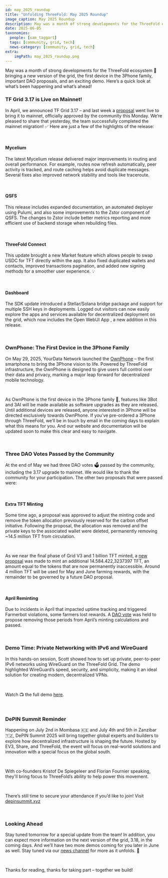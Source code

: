```yaml
---
id: may_2025_roundup
title: "Unfolding ThreeFold: May 2025 Roundup"
image_caption: May 2025 Roundup
description: May was a month of strong developments for the ThreeFold ecosystem, including a new version of the grid and the first device in the 3Phone family.
date: 2025-06-05
taxonomies:
  people: [sam_taggart]
  tags: [community, grid, tech]
  news-category: [community, grid, tech]
extra:
    imgPath: may_2025_roundup.png
---
```


May was a month of strong developments for the ThreeFold ecosystem 🧱 bringing a new version of the grid, the first device in the 3Phone family, important DAO proposals, and an exciting demo. Here’s a quick look at what’s been happening and what’s ahead!

### **TF Grid 3.17 is Live on Mainnet!**

In April, we announced TF Grid 3.17 – and last week a [proposal](https://forum.threefold.io/t/tf-grid-mainnet-release-3-17/4597) went live to bring it to mainnet, officially approved by the community this Monday. We’re pleased to share that yesterday, the team successfully completed the mainnet migration! ✅ Here are just a few of the highlights of the release:

<br/>

#### Mycelium

The latest Mycelium release delivered major improvements in routing and overall performance. For example, routes now refresh automatically, peer activity is tracked, and route caching helps avoid duplicate messages. Several fixes also improved network stability and tools like traceroute.

<br/>

#### QSFS

This release includes expanded documentation, an automated deployer using Pulumi, and also some improvements to the Zstor component of QSFS. The changes to Zstor include better metrics reporting and more efficient use of backend storage when rebuilding files.

<br/>

#### ThreeFold Connect

This update brought a new Market feature which allows people to swap USDC for TFT directly within the app. It also fixed duplicated wallets and contacts, improved transactions pagination, and added new signing methods for a smoother user experience. 💡

<br/>

#### Dashboard

The SDK update introduced a Stellar/Solana bridge package and support for multiple SSH keys in deployments. Logged out visitors can now easily explore the apps and services available for decentralized deployment on the grid, which now includes the Open WebUI App , a new addition in this release.

<br/>

### **OwnPhone: The First Device in the 3Phone Family**

On May 29, 2025, YourData Network launched the [OwnPhone](https://ownphone.net/) – the first smartphone to bring the 3Phone vision to life. Powered by ThreeFold infrastructure, the OwnPhone is designed to give users full control over their data and privacy, marking a major leap forward for decentralized mobile technology.

<br/>

As OwnPhone is the first device in the 3Phone family 📱, features like 3Bot and 3AI will be made available as software upgrades as they are released. Until additional devices are released, anyone interested in 3Phone will be directed exclusively towards OwnPhone. If you’ve pre-ordered a 3Phone through ThreeFold, we’ll be in touch by email in the coming days to explain what this means for you. And our website and documentation will be updated soon to make this clear and easy to navigate.

<br/>

### **Three DAO Votes Passed by the Community**

At the end of May we had three DAO votes 🗳️ passed by the community, including the 3.17 upgrade to mainnet. We would like to thank the community for your participation. The other two proposals that were passed were:

<br/>

#### Extra TFT Minting

Some time ago, a proposal was approved to adjust the minting code and remove the token allocation previously reserved for the carbon offset initiative. Following the proposal, the allocation was removed and the private keys to the associated wallet were deleted, permanently removing ~14.5 million TFT from circulation.

<br/>

As we near the final phase of Grid V3 and 1 billion TFT minted, a [new proposal](https://forum.threefold.io/t/dao-extra-minting/4596) was made to mint an additional 14.584.422,3237397 TFT, an amount equal to the tokens that are now permanently inaccessible. Around 4 million TFT will be used for May and June farming rewards, with the remainder to be governed by a future DAO proposal.

<br/>

#### April Reminting

Due to incidents in April that impacted uptime tracking and triggered Farmerbot violations, some farmers lost rewards. A [DAO vote](https://forum.threefold.io/t/dao-minting-april/4595) was held to propose removing those periods from April’s minting calculations and passed.

<br/>

### **Demo Time: Private Networking with IPv6 and WireGuard**

In this hands-on session, Scott showed how to set up private, peer-to-peer IPv6 networks using WireGuard on the ThreeFold Grid. The demo highlighted WireGuard’s speed, security, and simplicity, making it an ideal solution for creating modern, decentralized VPNs.

<br/>

Watch 📺 the full demo [here](https://youtu.be/TlJSmryxRrk?si=tSYeaS9uoQonz_YR).

<br/>

### **DePIN Summit Reminder**

Happening on July 2nd in Mombasa 🇰🇪 and July 4th and 5th in Zanzibar 🇹🇿, DePIN Summit 2025 will bring together global experts and builders to explore how decentralized infrastructure is shaping the future. Hosted by EV3, Share, and ThreeFold, the event will focus on real-world solutions and innovation with a special focus on the global south.

<br/>

With co-founders Kristof De Spiegeleer and Florian Fournier speaking, they'll bring focus to ThreeFold’s ability to help power this movement.

<br/>

There’s still time to secure your attendance if you’d like to join! Visit [depinsummit.xyz](https://depinsummit.xyz)

<br/>

### **Looking Ahead** 
Stay tuned tomorrow for a special update from the team! In addition, you can expect more information on the next version of the grid, 3.18, in the coming days. And we’ll have two more demos coming for you later in June as well. Stay tuned via our [news channel](https://t.me/threefoldnews) for more as it unfolds. 🔮

<br/>

Thanks for reading, thanks for taking part – together we build!